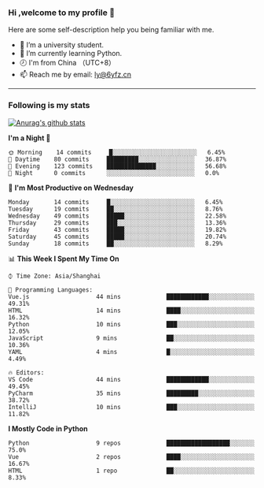 ### Hi ,welcome to my profile 👋
Here are some self-description help you being familiar with me.
<!--
**liuyunfz/liuyunfz** is a ✨ _special_ ✨ repository because its `README.md` (this file) appears on your GitHub profile.
- 👯 I’m looking to collaborate on ...
- 🤔 I’m looking for help with ...
Here are some ideas to get you started:
-->
- 🏫 I’m a university student.
- 💪 I’m currently learning Python.
- 🕗 I'm from China （UTC+8）
- 📫 Reach me by email: [ly@6yfz.cn](mailto:ly@6yfz.cn)
  
---
### Following is my stats
  
[![Anurag's github stats](https://github-readme-stats.vercel.app/api?username=liuyunfz)](https://github.com/anuraghazra/github-readme-stats)
  
<!--START_SECTION:waka-->
**I'm a Night 🦉** 

```text
🌞 Morning    14 commits     █░░░░░░░░░░░░░░░░░░░░░░░░   6.45% 
🌆 Daytime    80 commits     █████████░░░░░░░░░░░░░░░░   36.87% 
🌃 Evening    123 commits    ██████████████░░░░░░░░░░░   56.68% 
🌙 Night      0 commits      ░░░░░░░░░░░░░░░░░░░░░░░░░   0.0%

```
📅 **I'm Most Productive on Wednesday** 

```text
Monday       14 commits     █░░░░░░░░░░░░░░░░░░░░░░░░   6.45% 
Tuesday      19 commits     ██░░░░░░░░░░░░░░░░░░░░░░░   8.76% 
Wednesday    49 commits     █████░░░░░░░░░░░░░░░░░░░░   22.58% 
Thursday     29 commits     ███░░░░░░░░░░░░░░░░░░░░░░   13.36% 
Friday       43 commits     █████░░░░░░░░░░░░░░░░░░░░   19.82% 
Saturday     45 commits     █████░░░░░░░░░░░░░░░░░░░░   20.74% 
Sunday       18 commits     ██░░░░░░░░░░░░░░░░░░░░░░░   8.29%

```


📊 **This Week I Spent My Time On** 

```text
⌚︎ Time Zone: Asia/Shanghai

💬 Programming Languages: 
Vue.js                   44 mins             ████████████░░░░░░░░░░░░░   49.31% 
HTML                     14 mins             ████░░░░░░░░░░░░░░░░░░░░░   16.32% 
Python                   10 mins             ███░░░░░░░░░░░░░░░░░░░░░░   12.05% 
JavaScript               9 mins              ██░░░░░░░░░░░░░░░░░░░░░░░   10.36% 
YAML                     4 mins              █░░░░░░░░░░░░░░░░░░░░░░░░   4.49%

🔥 Editors: 
VS Code                  44 mins             ████████████░░░░░░░░░░░░░   49.45% 
PyCharm                  35 mins             █████████░░░░░░░░░░░░░░░░   38.72% 
IntelliJ                 10 mins             ███░░░░░░░░░░░░░░░░░░░░░░   11.82%

```

**I Mostly Code in Python** 

```text
Python                   9 repos             ██████████████████░░░░░░░   75.0% 
Vue                      2 repos             ████░░░░░░░░░░░░░░░░░░░░░   16.67% 
HTML                     1 repo              ██░░░░░░░░░░░░░░░░░░░░░░░   8.33%

```



<!--END_SECTION:waka-->
